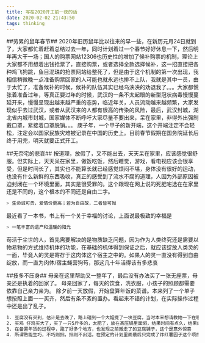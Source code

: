 ```yaml
---
title: 写在2020开工前一夜的话
date: 2020-02-02 21:43:50
tags: thinking
---
```


##劳累的鼠年春节##
  2020年旧历鼠年比以往来的早一些，在新历元月24日就到了，大家都忙着赶着总结过去一年，同时计划着过一个春节好好休息一下，然后明年再大干一场；国人的购票网站12306也历史性的增加了候补购票的机制，理论上大家都不用想着出钱抢票了，直接购票，或者选择全款选择候补，这一招直接把各种鸡飞狗跳，鱼目混珠的抢票网站给整死了，但是由于这个机制的第一次出现，我相信稍微晚一点准备购票回家的人可能也就永远也排不上队，我就是其中一员，由于太忙了，准备候补的时候，候补的队伍其实已经乌泱泱的劝退我了。。。大家都慌张着准备过年，等真正要过年的时候，武汉的一条不太起眼的新型冠状病毒慢慢蔓延开来，慢慢呈现出越来越严重的态势，临近年关，人员流动越来越频繁，大家发现似乎去过武汉，或者从武汉来的人都有很高的传染的风险，最后，武汉封城，湖北省内城市封城，国家媒体不断呼吁大家尽量不要出来，呆在家里，非得外出强制戴口罩，紧接着口罩脱销。。。
  庚子年，一个甲子的新开端，这个开端注定不会轻松，注定会以国家民族灾难被记录在中国的历史上。目前春节假期在国务院延长后终于用完，明天就要正式开工。
  
##无奈宅的悲哀##
  按道理，放假了，又不能出去，天天呆在家里，应该感觉很舒服。但实际上，天天呆在家里，做饭吃饭，然后睡觉，游戏，看电视应该会很享受，但是时间长了，其实也不能算长就已经感觉烦闷不堪，身体没有很好的运动，也没有什么新鲜的东西吸收，真正的感受到了流水不腐的道理，人因为外部原因被迫封闭在一个环境里面，其实是很受罪的。这个跟现在网上说的死肥宅选在在家里还是不同的，这个根本的不同还是自由二字。
  ``` bash
  > 生命诚可贵，爱情价更高；若为自由故，二者皆可抛
  ```
  最近看了一本书，书上有一个关于幸福的讨论，上面说最极致的幸福是
  ``` bash
  > 一笔丰富的遗产和温暖的阳光
  ```
  苟活于尘世的人，首先需要解决的是物质缺乏问题，因为作为人类终究还是需要以物易物的方式维持机体的功能，在基础的机体得到保证之后，就应该绽放人类灵的一面，毕竟人的灵是寄存于这肉体这个宿主之中的。如果人的灵一直没有得到自由绽放，而一直为肉体/宿主蝇营狗苟，那这几十年活得该有多悲哀
 
##技多不压身##
   母亲在这里帮助又一整年了，最后没有办法买了一张无座票，母亲还是执着的回家了。
   母亲回家了，每天的饮食，洗衣服，小孩子的照顾都需要依靠自己亲力亲为。
   除夕前一天放假，开始盘算年饭的菜谱。本来列了一个单子想按照上面一一买齐，然后有条不紊的置办。看起来不错的计划，在实际操作过程中还是出了乱子。
   ```bash
   1. 豆腐没有买到，估计是去晚了，路上碰到一个大姐提了一块豆腐，当时本来想请教她一下在哪里买的，但是当时念头一转没有问，结果找遍了大小超市，各种小铺，结果还是没有找到，鼻子底下是黄金，这老话诚不欺我，问一下，节约多少时间？能办多少事？
   2. 买鸡 仔鸡买大了，买了一只5斤多的，太肥了，放在高压锅里面焖，结果时间有点久，结果肉都烂了，还有一个就是，之前没有斩过鸡，最后发现处理一只整鸡真的不容易，碰到都是骨头，斩不断，幸好焖烂了，随便斩几块就可以了。这里面关于选鸡，关注烹制鸡，处理鸡，真的是一个是非经过不知难的过程。这也印证了，有空的时候，别人做什么事情的时候，尽量多实践
   3. 在备置年货的过程中，跑了好多个地方，也发现之前搬走了的豆腐铺子，这个是意外惊喜
   4. 所谓熟能生巧，不巧则拙，拙则不出活。在预定的计划里面最后只完成了炸红薯园子这个项目，也算是完成了自己之前预定的一个项目。由于拖得太久，只能急匆匆的宣布结束，不过由于一顿焖煮，所以做什么饭其实都挺快的 
   ```

